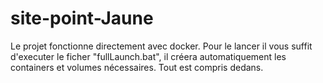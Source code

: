 # site-point-Jaune


Le projet fonctionne directement avec docker.
Pour le lancer il vous suffit d'executer le ficher "fullLaunch.bat", il créera automatiquement les containers et volumes nécessaires.
Tout est compris dedans.